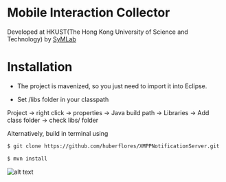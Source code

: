 Mobile Interaction Collector
==========================

Developed at HKUST(The Hong Kong University of Science and Technology) by [SyMLab](http://symlab.ust.hk/index.html)

Installation
=============

- The project is mavenized, so you just need to import it into Eclipse.

- Set /libs folder in your classpath

Project -> right click -> properties -> Java build path -> Libraries -> Add class folder -> check libs/ folder

Alternatively, build in terminal using


```xml
$ git clone https://github.com/huberflores/XMPPNotificationServer.git
````

```xml
$ mvn install
````


![alt text](https://raw.github.com/huberflores/MobileInteractionCollector/master/Screenshots/flow1.png "1-2")


